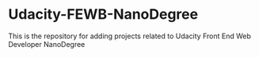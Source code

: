 # Udacity-FEWB-NanoDegree
This is the repository for adding projects related to Udacity Front End Web Developer NanoDegree
